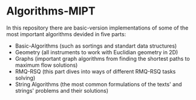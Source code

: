 # Algorithms-MIPT
In this repository there are basic-version implementations of some of the most important algorithms devided in five parts:
* Basic-Algorithms (such as sortings and standart data structures)
* Geometry (all instruments to work with Euclidian geometry in 2D)
* Graphs (important graph algorithms from finding the shortest paths to maximum flow solutions)
* RMQ-RSQ (this part dives into ways of different RMQ-RSQ tasks solving)
* String Algorithms (the most common formulations of the texts' and strings' problems and their solutions)
